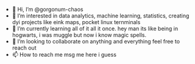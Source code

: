 - 👋 Hi, I’m @gorgonum-chaos
- 👀 I’m interested in data analytics, machine learning, statistics, creating dyi projects like eink maps, pocket linux ternminals
- 🌱 I’m currently learning all of it all it once. hey man its like being in hogwarts, i was muggle but now i know magic spells.
- 💞️ I’m looking to collaborate on anything and everything feel free to reach out
- 📫 How to reach me msg me here i guess

<!---
gorgonum-chaos/gorgonum-chaos is a ✨ special ✨ repository because its `README.md` (this file) appears on your GitHub profile.
You can click the Preview link to take a look at your changes.
--->
